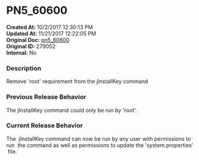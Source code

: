 # PN5_60600

**Created At:** 10/2/2017 12:30:13 PM  
**Updated At:** 11/21/2017 12:22:05 PM  
**Original Doc:** [pn5_60600](https://docs.jbase.com/36526-5-6-2-release-notes/pn5_60600)  
**Original ID:** 279052  
**Internal:** No  


### Description

Remove 'root' requirement from the jInstallKey command



### Previous Release Behavior

The jInstallKey command could only be run by 'root'.



### Current Release Behavior

The  jInstallKey command can now be run by any user with permissions to run  the command as well as permissions to update the 'system.properties'  file.
